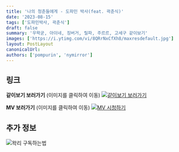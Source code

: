 ```yaml
---
title: '나의 청춘들에게 - 도파민 박사(feat. 곽춘식)'
date: '2023-08-15'
tags: ['도파민박사, 곽춘식']
draft: false
summary: '우왁굳, 아이네, 징버거, 릴파, 주르르, 고세구 같이보기'
images: ['https://i.ytimg.com/vi/8QRrNxCfXh8/maxresdefault.jpg']
layout: PostLayout
canonicalUrl:
authors: ['pompurin', 'nymirror']
---
```


## 링크

**같이보기 보러가기** (이미지를 클릭하여 이동)
[![같이보기 보러가기](https://cdn.discordapp.com/attachments/1136601898116464710/1137050327938506852/logo.png)](https://cafe.naver.com/steamindiegame/12445449)

**MV 보러가기** (이미지를 클릭하여 이동)
[![MV 시청하기](https://i.ytimg.com/vi/8QRrNxCfXh8/maxresdefault.jpg)](https://youtu.be/8QRrNxCfXh8)

## 추가 정보

![왁리 구독하는법](https://cdn.discordapp.com/attachments/1136601898116464710/1137049857136267374/--2cut.gif)
